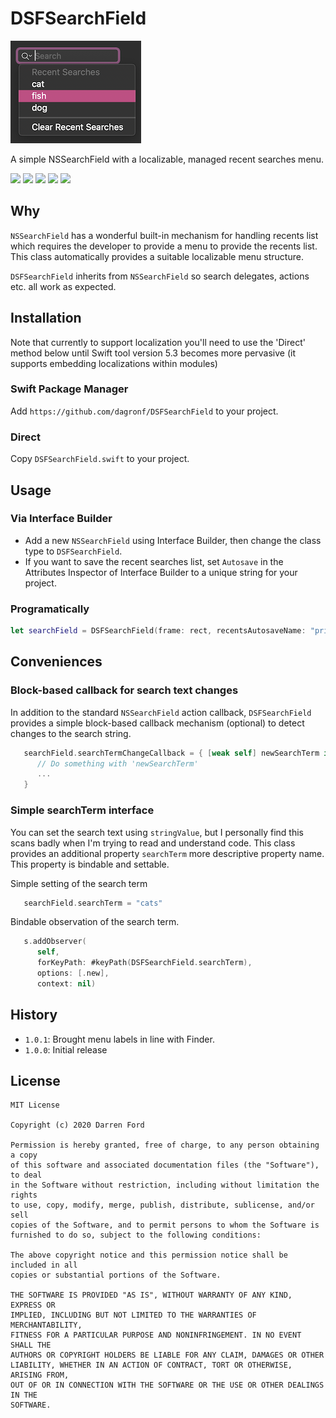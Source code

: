 # DSFSearchField

![](https://github.com/dagronf/dagronf.github.io/blob/master/art/projects/DSFSearchField/screenshot.png?raw=true)

A simple NSSearchField with a localizable, managed recent searches menu.

![](https://img.shields.io/github/v/tag/dagronf/DSFSearchField) ![](https://img.shields.io/badge/macOS-10.11+-red) ![](https://img.shields.io/badge/Swift-5.0-orange.svg)
![](https://img.shields.io/badge/License-MIT-lightgrey) [![](https://img.shields.io/badge/spm-compatible-brightgreen.svg?style=flat)](https://swift.org/package-manager)

## Why

`NSSearchField` has a wonderful built-in mechanism for handling recents list which requires the developer to provide a menu to provide the recents list.  This class automatically provides a suitable localizable menu structure.

`DSFSearchField` inherits from `NSSearchField` so search delegates, actions etc. all work as expected.

## Installation

Note that currently to support localization you'll need to use the 'Direct' method below until Swift tool version 5.3 becomes more pervasive (it supports embedding localizations within modules)

### Swift Package Manager

Add `https://github.com/dagronf/DSFSearchField` to your project.

### Direct

Copy `DSFSearchField.swift` to your project.

## Usage

### Via Interface Builder

* Add a new `NSSearchField` using Interface Builder, then change the class type to `DSFSearchField`.
* If you want to save the recent searches list, set `Autosave` in the Attributes Inspector of Interface Builder to a unique string for your project.

### Programatically

```swift
let searchField = DSFSearchField(frame: rect, recentsAutosaveName: "primary-search")
```

## Conveniences

### Block-based callback for search text changes

In addition to the standard `NSSearchField` action callback, `DSFSearchField` provides a simple block-based callback mechanism (optional) to detect changes to the search string.

```swift
   searchField.searchTermChangeCallback = { [weak self] newSearchTerm in
      // Do something with 'newSearchTerm'
      ...
   }
```

### Simple searchTerm interface

You can set the search text using `stringValue`, but I personally find this scans badly when I'm trying to read and understand code. This class provides an additional property `searchTerm` more descriptive property name. This property is bindable and settable.

Simple setting of the search term

```swift
   searchField.searchTerm = "cats"
```

Bindable observation of the search term.

```swift
   s.addObserver(
      self, 
      forKeyPath: #keyPath(DSFSearchField.searchTerm), 
      options: [.new], 
      context: nil)
```


## History

* `1.0.1`: Brought menu labels in line with Finder.
* `1.0.0`: Initial release

## License

```
MIT License

Copyright (c) 2020 Darren Ford

Permission is hereby granted, free of charge, to any person obtaining a copy
of this software and associated documentation files (the "Software"), to deal
in the Software without restriction, including without limitation the rights
to use, copy, modify, merge, publish, distribute, sublicense, and/or sell
copies of the Software, and to permit persons to whom the Software is
furnished to do so, subject to the following conditions:

The above copyright notice and this permission notice shall be included in all
copies or substantial portions of the Software.

THE SOFTWARE IS PROVIDED "AS IS", WITHOUT WARRANTY OF ANY KIND, EXPRESS OR
IMPLIED, INCLUDING BUT NOT LIMITED TO THE WARRANTIES OF MERCHANTABILITY,
FITNESS FOR A PARTICULAR PURPOSE AND NONINFRINGEMENT. IN NO EVENT SHALL THE
AUTHORS OR COPYRIGHT HOLDERS BE LIABLE FOR ANY CLAIM, DAMAGES OR OTHER
LIABILITY, WHETHER IN AN ACTION OF CONTRACT, TORT OR OTHERWISE, ARISING FROM,
OUT OF OR IN CONNECTION WITH THE SOFTWARE OR THE USE OR OTHER DEALINGS IN THE
SOFTWARE.
```
